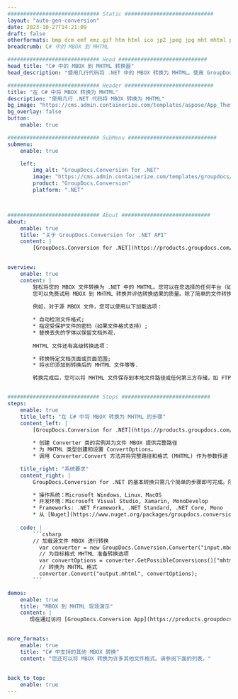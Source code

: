 ```yaml
---
############################# Static ############################
layout: "auto-gen-conversion"
date: 2023-10-27T14:21:09
draft: false
otherformats: bmp dcm emf emz gif htm html ico jp2 jpeg jpg mht mhtml png psb psd svg svgz tga tif tiff webp wmf wmz
breadcrumb: C# 中的 MBOX 到 MHTML

############################# Head ############################
head_title: "C# 中的 MBOX 到 MHTML 转换器"
head_description: "使用几行代码将 .NET 中的 MBOX 转换为 MHTML。使用 GroupDocs 文档转换 API 转换 160 多种文件格式。"

############################# Header ############################
title: "在 C# 中将 MBOX 转换为 MHTML"
description: "使用几行 .NET 代码将 MBOX 转换为 MHTML"
bg_image: "https://cms.admin.containerize.com/templates/aspose/App_Themes/V3/images/bg/header1.png"
bg_overlay: false
button:
    enable: true

############################# SubMenu ############################
submenu:
    enable: true

    left:
        img_alt: "GroupDocs.Conversion for .NET"
        image: "https://cms.admin.containerize.com/templates/groupdocs/images/product-logos/90x90-noborder/groupdocs-conversion-net.png"
        product: "GroupDocs.Conversion"
        platform: ".NET"



############################# About ############################
about:
    enable: true
    title: "关于 GroupDocs.Conversion for .NET API"
    content: |
        [GroupDocs.Conversion for .NET](https://products.groupdocs.com/conversion/net/)可用于转换Microsoft Word、Excel、PowerPoint、PDF、Visio等格式。 GroupDocs.Conversion 是一个独立的 API，适用于需要高性能的后端和内部系统。它不依赖于任何软件，例如 Microsoft 或 Open Office。
    

overview:
    enable: true
    content: |
        轻松将您的 MBOX 文件转换为 .NET 中的 MHTML。您可以在您选择的任何平台（如 Windows、Linux、macOS）中仅使用几行 C# 代码行。
        您可以免费试用 MBOX 到 MHTML 转换并评估转换结果的质量。除了简单的文件转换场景，您还可以尝试更高级的选项来加载源 MBOX 文件和保存输出 MHTML 结果。 
        
        例如，对于源 MBOX 文件，您可以使用以下加载选项：

        * 自动检测文件格式;
        * 指定受保护文件的密码（如果文件格式支持）;
        * 替换丢失的字体以保留文档外观.
        
        MHTML 文件还有高级转换选项：

        * 转换特定文档页面或页面范围;
        * 将水印添加到转换后的 MHTML 文件等等.

        转换完成后，您可以将 MHTML 文件保存到本地文件路径或任何第三方存储，如 FTP、Amazon S3、Google Drive、Dropbox 等。请注意 - 将 MBOX 转换为 MHTML 无需安装任何额外的软件 - 如 MS Office、Open Office、Adobe Acrobat Reader 等。


############################# Steps ############################
steps:
    enable: true
    title_left: "在 C# 中将 MBOX 转换为 MHTML 的步骤"
    content_left: |
        [GroupDocs.Conversion for .NET](https://products.groupdocs.com/conversion/net/) 使开发人员只需几行代码即可轻松地将 MBOX 文件转换为 MHTML。
        
        * 创建 Converter 类的实例并为文件 MBOX 提供完整路径
        * 为 MHTML 类型创建和设置 ConvertOptions。
        * 调用 Converter.Convert 方法并将完整路径和格式 (MHTML) 作为参数传递

    title_right: "系统要求"
    content_right: |
        GroupDocs.Conversion for .NET 的基本转换只需几个简单的步骤即可完成。所有主要平台和操作系统都支持我们的 API。在执行以下代码之前，请确保您的系统上安装了以下先决条件。

        * 操作系统：Microsoft Windows、Linux、MacOS
        * 开发环境：Microsoft Visual Studio, Xamarin, MonoDevelop
        * Frameworks: .NET Framework, .NET Standard, .NET Core, Mono
        * 从 [Nuget](https://www.nuget.org/packages/groupdocs.conversion) 获取最新的 GroupDocs.Conversion for .NET
         
    code: |
        ```csharp    
        // 加载源文件 MBOX 进行转换
          var converter = new GroupDocs.Conversion.Converter("input.mbox");
          // 为目标格式 MHTML 准备转换选项
          var convertOptions = converter.GetPossibleConversions()["mhtml"].ConvertOptions;
          // 转换为 MHTML 格式
          converter.Convert("output.mhtml", convertOptions);
        ```

demos:
    enable: true
    title: "MBOX 到 MHTML 现场演示"
    content: |
       现在通过访问 [GroupDocs.Conversion App](https://products.groupdocs.app/conversion/family) 网站将 MBOX 转换为 MHTML。在线演示具有以下优点
          

more_formats:
    enable: true
    title: "C# 中支持的其他 MBOX 转换"
    content: "您还可以将 MBOX 转换为许多其他文件格式。请参阅下面的列表。"
       
       
back_to_top:
    enable: true
---
```


